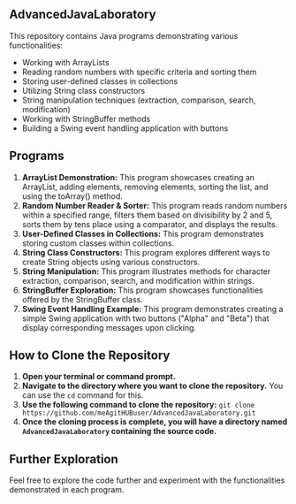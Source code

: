 ## AdvancedJavaLaboratory

This repository contains Java programs demonstrating various functionalities:

* Working with ArrayLists
* Reading random numbers with specific criteria and sorting them
* Storing user-defined classes in collections
* Utilizing String class constructors
* String manipulation techniques (extraction, comparison, search, modification)
* Working with StringBuffer methods
* Building a Swing event handling application with buttons

## Programs

1. **ArrayList Demonstration:** This program showcases creating an ArrayList, adding elements, removing elements, sorting the list, and using the toArray() method.
2. **Random Number Reader & Sorter:** This program reads random numbers within a specified range, filters them based on divisibility by 2 and 5, sorts them by tens place using a comparator, and displays the results.
3. **User-Defined Classes in Collections:** This program demonstrates storing custom classes within collections.
4. **String Class Constructors:** This program explores different ways to create String objects using various constructors.
5. **String Manipulation:** This program illustrates methods for character extraction, comparison, search, and modification within strings.
6. **StringBuffer Exploration:** This program showcases functionalities offered by the StringBuffer class.
7. **Swing Event Handling Example:** This program demonstrates creating a simple Swing application with two buttons ("Alpha" and "Beta") that display corresponding messages upon clicking.

## How to Clone the Repository

1. **Open your terminal or command prompt.**
2. **Navigate to the directory where you want to clone the repository.**
    You can use the `cd` command for this.
3. **Use the following command to clone the repository:**
   `git clone https://github.com/meAgitHUBuser/AdvancedJavaLaboratory.git`
4. **Once the cloning process is complete, you will have a directory named `AdvancedJavaLaboratory` containing the source code.**

## Further Exploration

Feel free to explore the code further and experiment with the functionalities demonstrated in each program.
